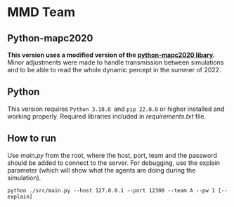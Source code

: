# MMD Team

## Python-mapc2020
__This version uses a modified version of the [python-mapc2020 libary](https://github.com/agentcontest/python-mapc2020).__
Minor adjustments were made to handle transmission between simulations and to be able to read the whole dynamic percept in the summer of 2022.

## Python
This version requires `Python 3.10.0 `and `pip 22.0.0` or higher installed and working properly.
Required libraries included in *requirements.txt* file.

## How to run
Use *main.py* from the root, where the host, port, team and the password should be added to connect to the server. For debugging, use the explain parameter (which will show what the agents are doing during the simulation).
```console
python ./src/main.py --host 127.0.0.1 --port 12300 --team A --pw 1 [--explain]
```